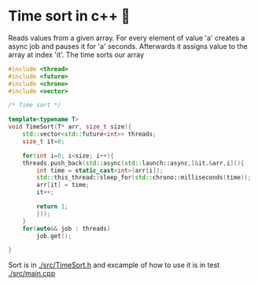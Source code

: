 # Time sort in c++ 📝

Reads values from a given array. For every element of value 'a' creates a async job and pauses it for 'a' seconds. Afterwards it assigns value to the array at index 'it'. The time sorts our array

```c++
#include <thread>
#include <future>
#include <chrono>
#include <vector>

/* Time sort */

template<typename T>
void TimeSort(T* arr, size_t size){
    std::vector<std::future<int>> threads;
    size_t it=0;

    for(int i=0; i<size; i++){
	threads.push_back(std::async(std::launch::async,[&it,&arr,i](){
		int time = static_cast<int>(arr[i]);
		std::this_thread::sleep_for(std::chrono::milliseconds(time));
		arr[it] = time;
		it++;

		return 1;
        }));
    }
    for(auto&& job : threads)
        job.get();

}
```

Sort is in [./src/TimeSort.h](./src/TimeSort.h) and excample of how to use it is in test [./src/main.cpp](./src/main.cpp)

